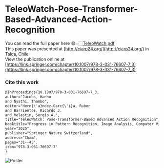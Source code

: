 # TeleoWatch-Pose-Transformer-Based-Advanced-Action-Recognition

You can read the full paper here 😄👉🏻[TeleoWatch.pdf](TeleoWatch.pdf)   
This paper was presented at [http://ciarp24.org/](http://ciarp24.org/) in Talca, Chile   
View the publication online at [https://link.springer.com/chapter/10.1007/978-3-031-76607-7_3](https://link.springer.com/chapter/10.1007/978-3-031-76607-7_3)

### Cite this work

```txt
@InProceedings{10.1007/978-3-031-76607-7_3,
author="Jacobs, Hanno
and Nyathi, Thambo",
editor="Hern{\'a}ndez-Garc{\'i}a, Ruber
and Barrientos, Ricardo J.
and Velastin, Sergio A.",
title="TeleoWatch: Pose-Transformer-Based Advanced Action Recognition",
booktitle="Progress in Pattern Recognition, Image Analysis, Computer Vision, and Applications",
year="2025",
publisher="Springer Nature Switzerland",
address="Cham",
pages="31--45",
isbn="978-3-031-76607-7"
}
```


![Poster](TeleoWatch_poster.jpg)

